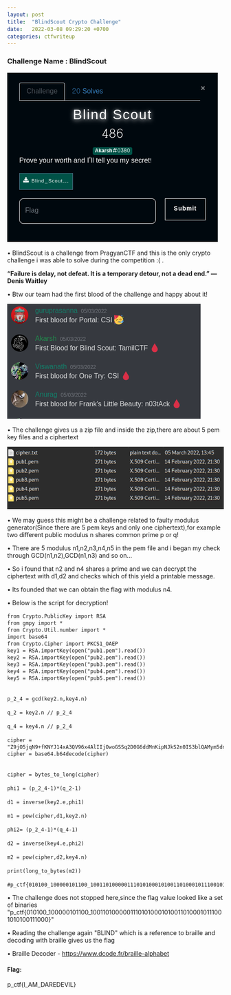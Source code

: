 ```yaml
---
layout: post
title:  "BlindScout Crypto Challenge"
date:   2022-03-08 09:29:20 +0700
categories: ctfwriteup
---
```


### Challenge Name : BlindScout

<img src="https://raw.githubusercontent.com/kabilan1290/WebCTF/master/pragyan/Screenshot_2022-03-09_03-08-05.png">
<p>• BlindScout is a challenge from PragyanCTF and this is the only crypto challenge i was able to solve during the competition :( .</p>

<p><b>“Failure is delay, not defeat. It is a temporary detour, not a dead end.” ― Denis Waitley</b></p>

<p>• Btw our team had the first blood of the challenge and happy about it!</p>

<img src="https://raw.githubusercontent.com/kabilan1290/WebCTF/master/pragyan/Screenshot_2022-03-09_03-16-39.png">

<p>• The challenge gives us a zip file and inside the zip,there are about 5 pem key files and a ciphertext</p>

<img src="https://raw.githubusercontent.com/kabilan1290/WebCTF/master/pragyan/Screenshot_2022-03-09_03-08-48.png">

<p>• We may guess this might be a challenge related to faulty modulus generator(Since there are 5 pem keys and only one ciphertext),for example two different public modulus n shares common prime p or q!</p> 

<p>• There are 5 modulus n1,n2,n3,n4,n5 in the pem file and i began my check through GCD(n1,n2),GCD(n1,n3) and so on...</p>

<p>• So i found that n2 and n4 shares a prime and we can decrypt the ciphertext with d1,d2 and checks which of this yield a printable message.</p>

<p>• Its founded that we can obtain the flag with modulus n4.</p>

<p>• Below is the script for decryption! </p>

```
from Crypto.PublicKey import RSA
from gmpy import *
from Crypto.Util.number import *
import base64
from Crypto.Cipher import PKCS1_OAEP
key1 = RSA.importKey(open("pub1.pem").read())
key2 = RSA.importKey(open("pub2.pem").read())
key3 = RSA.importKey(open("pub3.pem").read())
key4 = RSA.importKey(open("pub4.pem").read())
key5 = RSA.importKey(open("pub5.pem").read())


p_2_4 = gcd(key2.n,key4.n)

q_2 = key2.n // p_2_4

q_4 = key4.n // p_2_4

cipher = "Z9jO5jqN9+fKNYJ14xA3QV96x4AlIIjOwoGSSq2D0G6ddMnKipNJkS2n0IS3blQAMym5dnzKC5MIetKikgozmzruuKDn2Xbkdv529Na2MXizJEMTxP/ioYzUFl2rJfg7xvyrNxEyPRWoJievmjpnum2pkrWAknAb+6Hj0Qv5yIo="
cipher = base64.b64decode(cipher)


cipher = bytes_to_long(cipher)

phi1 = (p_2_4-1)*(q_2-1)

d1 = inverse(key2.e,phi1)

m1 = pow(cipher,d1,key2.n)

phi2= (p_2_4-1)*(q_4-1)

d2 = inverse(key4.e,phi2)

m2 = pow(cipher,d2,key4.n)

print(long_to_bytes(m2))

#p_ctf{010100_100000101100_100110100000111010100010100110100010111001010100111000}
```

<p>• The challenge does not stopped here,since the flag value looked like a set of binaries "p_ctf{010100_100000101100_100110100000111010100010100110100010111001010100111000}" </p>

<p>• Reading the challenge again "BLIND" which is a reference to braille and decoding with braille gives us the flag</p>

<p>• Braille Decoder - <a href="https://www.dcode.fr/braille-alphabet">https://www.dcode.fr/braille-alphabet</a></p>

#### Flag:

p_ctf{I_AM_DAREDEVIL}
